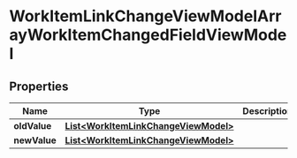 

# WorkItemLinkChangeViewModelArrayWorkItemChangedFieldViewModel


## Properties

| Name | Type | Description | Notes |
|------------ | ------------- | ------------- | -------------|
|**oldValue** | [**List&lt;WorkItemLinkChangeViewModel&gt;**](WorkItemLinkChangeViewModel.md) |  |  [optional] |
|**newValue** | [**List&lt;WorkItemLinkChangeViewModel&gt;**](WorkItemLinkChangeViewModel.md) |  |  [optional] |



